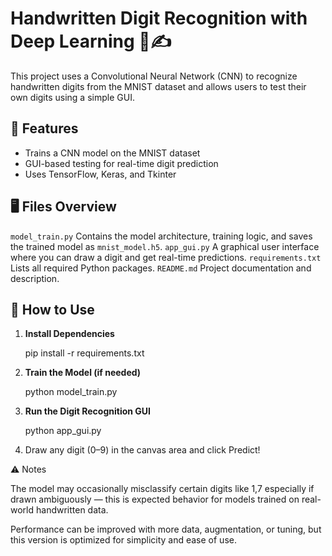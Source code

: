 # Handwritten Digit Recognition with Deep Learning 🧠✍️

This project uses a Convolutional Neural Network (CNN) to recognize handwritten digits from the MNIST dataset and allows users to test their own digits using a simple GUI.

## 🚀 Features

- Trains a CNN model on the MNIST dataset
- GUI-based testing for real-time digit prediction
- Uses TensorFlow, Keras, and Tkinter

## 🖥️ Files Overview

 `model_train.py`       Contains the model architecture, training logic, and saves the trained model as `mnist_model.h5`. 
 `app_gui.py`           A graphical user interface where you can draw a digit and get real-time predictions. 
 `requirements.txt`     Lists all required Python packages.
 `README.md`            Project documentation and description.

## 📝 How to Use

1. **Install Dependencies**

   pip install -r requirements.txt

2. **Train the Model (if needed)**

    python model_train.py

3. **Run the Digit Recognition GUI**

    python app_gui.py

4. Draw any digit (0–9) in the canvas area and click Predict!

⚠️ Notes

 The model may occasionally misclassify certain digits like 1,7 especially if drawn ambiguously — this is expected behavior for models trained on real-world handwritten data.

 Performance can be improved with more data, augmentation, or tuning, but this version is optimized for simplicity and ease of use.
